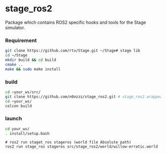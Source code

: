 # stage_ros2
Package which contains ROS2 specific hooks and tools for the Stage simulator.
  
### Requirement  
```bash
git clone https://github.com/rtv/Stage.git ~/Stage# stage lib
cd ~/Stage
mkdir build && cd build
cmake ..
make && sudo make install
```
  
### build
```bash
cd ~your_ws/src/
git clone https://github.com/n0nzzz/stage_ros2.git # stage_ros2 wrapper
cd ~your_ws/
colcon build
```

### launch
```bash
cd your_ws/
. install/setup.bash
```
```
# ros2 run staget_ros stageros (world file Absolute path)
ros2 run stage_ros stageros src/stage_ros2/world/willow-erratic.world
```


